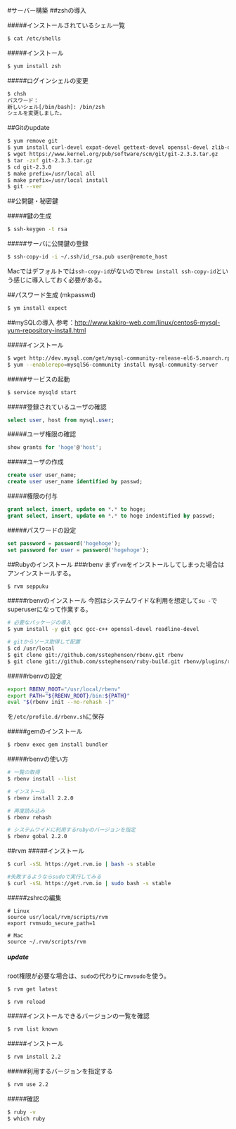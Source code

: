 #サーバー構築
##zshの導入

#####インストールされているシェル一覧
```sh
$ cat /etc/shells
```

#####インストール
```sh
$ yum install zsh
```

#####ログインシェルの変更
```sh
$ chsh
パスワード：
新しいシェル[/bin/bash]: /bin/zsh
シェルを変更しました。
```

##Gitのupdate
```sh
$ yum remove git
$ yum install curl-devel expat-devel gettext-devel openssl-devel zlib-devel perl-ExtUtils-MakeMaker
$ wget https://www.kernel.org/pub/software/scm/git/git-2.3.3.tar.gz
$ tar -zxf git-2.3.3.tar.gz
$ cd git-2.3.0
$ make prefix=/usr/local all
$ make prefix=/usr/local install
$ git --ver
```

##公開鍵・秘密鍵

#####鍵の生成
```sh
$ ssh-keygen -t rsa
```

#####サーバに公開鍵の登録
```sh
$ ssh-copy-id -i ~/.ssh/id_rsa.pub user@remote_host
```
Macではデフォルトでは`ssh-copy-id`がないので`brew install ssh-copy-id`という感じに導入しておく必要がある。

##パスワード生成 (mkpasswd)
```sh
$ ym install expect
```


##mySQLの導入
参考：http://www.kakiro-web.com/linux/centos6-mysql-yum-repository-install.html

#####インストール
```sh
$ wget http://dev.mysql.com/get/mysql-community-release-el6-5.noarch.rpm
$ yum --enablerepo=mysql56-community install mysql-community-server
```

#####サービスの起動
```sh
$ service mysqld start
```

#####登録されているユーザの確認
```sql
select user, host from mysql.user;
```

#####ユーザ権限の確認
```sql
show grants for 'hoge'@'host';
```

#####ユーザの作成
```sql
create user user_name;
create user user_name identified by passwd;
```

#####権限の付与
```sql
grant select, insert, update on *.* to hoge;
grant select, insert, update on *.* to hoge indentified by passwd;
```

#####パスワードの設定
```sql
set password = password('hogehoge');
set password for user = password('hogehoge');
```

##Rubyのインストール
###rbenv
まず`rvm`をインストールしてしまった場合はアンインストールする。
```sh
$ rvm seppuku
```
#####rbenvのインストール
今回はシステムワイドな利用を想定して`su -`でsuperuserになって作業する。


```sh
# 必要なパッケージの導入
$ yum install -y git gcc gcc-c++ openssl-devel readline-devel

# gitからソース取得して配置
$ cd /usr/local
$ git clone git://github.com/sstephenson/rbenv.git rbenv
$ git clone git://github.com/sstephenson/ruby-build.git rbenv/plugins/ruby-build
```

#####rbenvの設定

```sh
export RBENV_ROOT="/usr/local/rbenv"
export PATH="${RBENV_ROOT}/bin:${PATH}"
eval "$(rbenv init --no-rehash -)"
```
を`/etc/profile.d/rbenv.sh`に保存

#####gemのインストール
```sh
$ rbenv exec gem install bundler
```

#####rbenvの使い方
```sh
# 一覧の取得
$ rbenv install --list

# インストール
$ rbenv install 2.2.0

# 再度読み込み
$ rbenv rehash

# システムワイドに利用するrubyのバージョンを指定
$ rbenv gobal 2.2.0
```

##rvm
#####インストール
```sh
$ curl -sSL https://get.rvm.io | bash -s stable

#失敗するようならsudoで実行してみる
$ curl -sSL https://get.rvm.io | sudo bash -s stable
```
#####zshrcの編集
```
# Linux
source usr/local/rvm/scripts/rvm
export rvmsudo_secure_path=1

# Mac
source ~/.rvm/scripts/rvm
```
##### update
root権限が必要な場合は、`sudo`の代わりに`rmvsudo`を使う。
```sh
$ rvm get latest

$ rvm reload
```

#####インストールできるバージョンの一覧を確認
```sh
$ rvm list known
```
#####インストール
```sh
$ rvm install 2.2
```
#####利用するバージョンを指定する
```sh
$ rvm use 2.2
```
#####確認
```sh
$ ruby -v
$ which ruby
```


